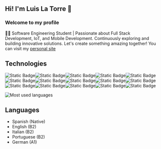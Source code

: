 ## Hi! I'm Luis La Torre 👋
### Welcome to my profile
👨‍💻 Software Engineering Student | Passionate about Full Stack Development, IoT, and Mobile Development. Continuously exploring and building innovative solutions. Let's create something amazing together!
You can visit my <a target="_blank" href="https://adminltr.github.io/">personal site</a>

## Technologies

<img alt="Static Badge" src="https://img.shields.io/badge/React-blue?logo=react&logoColor=white"><img alt="Static Badge" src="https://img.shields.io/badge/Django-green?logo=django&logoColor=white"><img alt="Static Badge" src="https://img.shields.io/badge/Bootstrap-purple?logo=bootstrap&logoColor=white"><img alt="Static Badge" src="https://img.shields.io/badge/Tailwind-blue?logo=tailwindcss&logoColor=white"><img alt="Static Badge" src="https://img.shields.io/badge/Python-yellow?logo=python&logoColor=white">
<img alt="Static Badge" src="https://img.shields.io/badge/Java-red?logo=openjdk&logoColor=white"><img alt="Static Badge" src="https://img.shields.io/badge/Arduino-%231BBD94?logo=arduino&logoColor=white"><img alt="Static Badge" src="https://img.shields.io/badge/Laravel-red?logo=laravel&logoColor=white"><img alt="Static Badge" src="https://img.shields.io/badge/C%2B%2B-blue?logo=c%2B%2B&logoColor=white"><img alt="Static Badge" src="https://img.shields.io/badge/PHP-purple?logo=php&logoColor=white"><img alt="Static Badge" src="https://img.shields.io/badge/HTML-orange?logo=html5&logoColor=white"><img alt="Static Badge" src="https://img.shields.io/badge/CSS-blue?logo=css3&logoColor=white"><img alt="Static Badge" src="https://img.shields.io/badge/JavaScript-yellow?logo=javascript&logoColor=white"><img alt="Static Badge" src="https://img.shields.io/badge/Jquery-blue?logo=jquery&logoColor=white"><img alt="Static Badge" src="https://img.shields.io/badge/SQL-black?logo=mysql&logoColor=white">



![Most used languages](https://github-readme-stats.vercel.app/api/top-langs/?username=AdminLTR&layout=compact&theme=dark&hide=Procfile)

## Languages
- Spanish (Native)
- English (B2)
- Italian (B2)
- Portuguese (B2)
- German (A1)
<!--
## My CV
<img src="https://res.cloudinary.com/dtgzce5jh/image/upload/v1703349512/CV-_ingl%C3%A9s_1_xeyvss.png"/>

**LTprograms/LTprograms** is a ✨ _special_ ✨ repository because its `README.md` (this file) appears on your GitHub profile.

Here are some ideas to get you started:

- 🔭 I’m currently working on ...
- 🌱 I’m currently learning ...
- 👯 I’m looking to collaborate on ...
- 🤔 I’m looking for help with ...
- 💬 Ask me about ...
- 📫 How to reach me: ...
- 😄 Pronouns: ...
- ⚡ Fun fact: ...
-->
